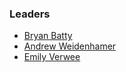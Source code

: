 ### Leaders

* [Bryan Batty](mailto:bryan.batty@owasp.org)
* [Andrew Weidenhamer](mailto:andrew.weidenhamer@owasp.org)
* [Emily Verwee](mailto:emily.verwee@owasp.org)
